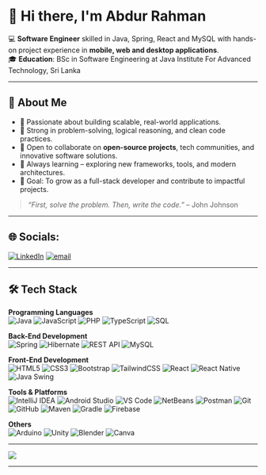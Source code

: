 # 👋 Hi there, I'm Abdur Rahman  

💻 **Software Engineer** skilled in Java, Spring, React and MySQL with hands-on project experience in **mobile, web and desktop applications**.  
🎓 **Education**: BSc in Software Engineering at Java Institute For Advanced Technology, Sri Lanka  

---

## 🌟 About Me
- 🚀 Passionate about building scalable, real-world applications.  
- 🧩 Strong in problem-solving, logical reasoning, and clean code practices.  
- 🤝 Open to collaborate on **open-source projects**, tech communities, and innovative software solutions.  
- 🌱 Always learning – exploring new frameworks, tools, and modern architectures.  
- 🎯 Goal: To grow as a full-stack developer and contribute to impactful projects.  

> *“First, solve the problem. Then, write the code.”* – John Johnson  

---

## 🌐 Socials:
[![LinkedIn](https://img.shields.io/badge/LinkedIn-%230077B5.svg?logo=linkedin&logoColor=white)](https://linkedin.com/in/https://www.linkedin.com/in/abdur-rahman-98904b238) [![email](https://img.shields.io/badge/Email-D14836?logo=gmail&logoColor=white)](mailto:nxt.genar7@gmail.com) 

---

## 🛠️ Tech Stack  

**Programming Languages**  
![Java](https://img.shields.io/badge/java-%23ED8B00.svg?style=for-the-badge&logo=openjdk&logoColor=white)  ![JavaScript](https://img.shields.io/badge/javascript-%23323330.svg?style=for-the-badge&logo=javascript&logoColor=%23F7DF1E)  ![PHP](https://img.shields.io/badge/php-%23777BB4.svg?style=for-the-badge&logo=php&logoColor=white)  ![TypeScript](https://img.shields.io/badge/typescript-%23007ACC.svg?style=for-the-badge&logo=typescript&logoColor=white)  ![SQL](https://img.shields.io/badge/sql-%2307405e.svg?style=for-the-badge&logo=sqlite&logoColor=white)  

**Back-End Development**  
![Spring](https://img.shields.io/badge/spring-%236DB33F.svg?style=for-the-badge&logo=spring&logoColor=white)  ![Hibernate](https://img.shields.io/badge/hibernate-59666C.svg?style=for-the-badge&logo=hibernate&logoColor=white)  ![REST API](https://img.shields.io/badge/REST-02569B.svg?style=for-the-badge&logo=rest&logoColor=white)  ![MySQL](https://img.shields.io/badge/mysql-4479A1.svg?style=for-the-badge&logo=mysql&logoColor=white)  

**Front-End Development**  
![HTML5](https://img.shields.io/badge/html5-%23E34F26.svg?style=for-the-badge&logo=html5&logoColor=white)  ![CSS3](https://img.shields.io/badge/css3-%231572B6.svg?style=for-the-badge&logo=css3&logoColor=white)  ![Bootstrap](https://img.shields.io/badge/bootstrap-%238511FA.svg?style=for-the-badge&logo=bootstrap&logoColor=white)  ![TailwindCSS](https://img.shields.io/badge/tailwindcss-%2338B2AC.svg?style=for-the-badge&logo=tailwind-css&logoColor=white)  ![React](https://img.shields.io/badge/react-%2320232a.svg?style=for-the-badge&logo=react&logoColor=%2361DAFB)  ![React Native](https://img.shields.io/badge/react_native-%2320232a.svg?style=for-the-badge&logo=react&logoColor=%2361DAFB)  ![Java Swing](https://img.shields.io/badge/java%20swing-007396?style=for-the-badge&logo=java&logoColor=white)  

**Tools & Platforms**  
![IntelliJ IDEA](https://img.shields.io/badge/IntelliJIDEA-000000.svg?style=for-the-badge&logo=intellij-idea&logoColor=white)  ![Android Studio](https://img.shields.io/badge/Android%20Studio-3DDC84.svg?style=for-the-badge&logo=android-studio&logoColor=white)  ![VS Code](https://img.shields.io/badge/VSCode-007ACC.svg?style=for-the-badge&logo=visual-studio-code&logoColor=white)  ![NetBeans](https://img.shields.io/badge/netbeans-%231B6AC6.svg?style=for-the-badge&logo=apache-netbeans-ide&logoColor=white)  ![Postman](https://img.shields.io/badge/Postman-FF6C37?style=for-the-badge&logo=postman&logoColor=white)  ![Git](https://img.shields.io/badge/git-%23F05033.svg?style=for-the-badge&logo=git&logoColor=white)  ![GitHub](https://img.shields.io/badge/github-%23121011.svg?style=for-the-badge&logo=github&logoColor=white)  ![Maven](https://img.shields.io/badge/maven-C71A36.svg?style=for-the-badge&logo=apache-maven&logoColor=white)  ![Gradle](https://img.shields.io/badge/Gradle-02303A.svg?style=for-the-badge&logo=Gradle&logoColor=white)  ![Firebase](https://img.shields.io/badge/firebase-FFCA28.svg?style=for-the-badge&logo=firebase&logoColor=black)  

**Others**  
![Arduino](https://img.shields.io/badge/Arduino-00979D.svg?style=for-the-badge&logo=Arduino&logoColor=white)  ![Unity](https://img.shields.io/badge/unity-%23000000.svg?style=for-the-badge&logo=unity&logoColor=white)  ![Blender](https://img.shields.io/badge/blender-%23F5792A.svg?style=for-the-badge&logo=blender&logoColor=white)  ![Canva](https://img.shields.io/badge/Canva-%2300C4CC.svg?style=for-the-badge&logo=Canva&logoColor=white)  

---

![](https://github-readme-stats.vercel.app/api/top-langs/?username=gitxar7&theme=dark&hide_border=false&include_all_commits=false&count_private=false&layout=compact)  

---
